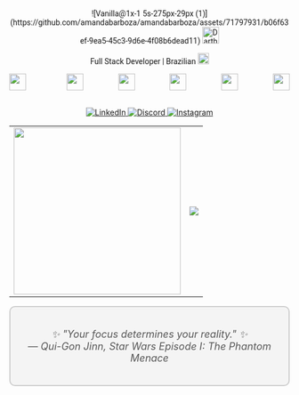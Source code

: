 <div align="center" style="font-family: 'Roboto', sans-serif;">
  <div>
  ![Vanilla@1x-1 5s-275px-29px (1)](https://github.com/amandabarboza/amandabarboza/assets/71797931/b06f63ef-9ea5-45c3-9d6e-4f08b6dead11)

  <img src="https://png.pngtree.com/png-vector/20220621/ourmid/pngtree-darth-vader-movie-character-png-image_5154238.png" width="30px" alt="Darth Vader" />  
  </div>
  <p>
    Full Stack Developer | Brazilian <img src="https://upload.wikimedia.org/wikipedia/commons/thumb/0/05/Flag_of_Brazil.svg/1280px-Flag_of_Brazil.svg.png" width="20px" alt="Brazilian Flag">
  </p>

</div>


<div style="display: flex; justify-content: space-between" align="center">
  
  <img style="margin-right: 10px" src="https://upload.wikimedia.org/wikipedia/commons/thumb/9/9a/Laravel.svg/1969px-Laravel.svg.png" width="30px"/>

  <img src="https://upload.wikimedia.org/wikipedia/commons/thumb/a/a7/React-icon.svg/2300px-React-icon.svg.png" width="30px"/>

  <img src="https://upload.wikimedia.org/wikipedia/commons/6/6a/JavaScript-logo.png" width="30px"/>

  <img src="https://upload.wikimedia.org/wikipedia/commons/thumb/b/bd/Logo_C_sharp.svg/1200px-Logo_C_sharp.svg.png" width="30px"/>

  <img src="https://github.com/amandabarboza/amandabarboza/assets/71797931/49bd040f-cbce-476b-bac2-f57390991bc4" width="30px"/>

  <img src="https://upload.wikimedia.org/wikipedia/commons/thumb/6/62/CSS3_logo.svg/2048px-CSS3_logo.svg.png" width="30px"/>
    
</div>

<br/>

<p align="center">
  <a href="https://www.linkedin.com/in/amanda-barboza-dev/">
    <img src="https://img.shields.io/badge/LinkedIn-0077B5?style=for-the-badge&logo=linkedin&logoColor=white" alt="LinkedIn">
  </a>
  <a href="https://discord.com/users/amandinha9907">
    <img src="https://img.shields.io/badge/Discord-7289DA?style=for-the-badge&logo=discord&logoColor=white" alt="Discord">
  </a>
  <a href="https://www.instagram.com/amandabarboz4/">
    <img src="https://img.shields.io/badge/Instagram-E4405F?style=for-the-badge&logo=instagram&logoColor=white" alt="Instagram">
  </a>
</p>

<table align="center">
  <tr>
    <td>
      <img src="https://github.com/amandabarboza/amandabarboza/assets/71797931/638de5f2-14b8-40c1-bb15-9270e17c6b37" width="300">
    </td>
    <td>
      <a href="https://github.com/amandabarboza/github-readme-stats">
        <img src="https://github-readme-stats.vercel.app/api/top-langs/?username=amandabarboza&layout=compact">
      </a>
    </td>
  </tr>
</table>



</div>

<div align="center" style="background-color: #f4f4f4; border: 2px solid #ccc; border-radius: 10px; padding: 20px;">
  <div style="text-align: center; font-size: 18px; font-style: italic; color: #555;">
    <p>
      ✨ "Your focus determines your reality." ✨<br>
      — Qui-Gon Jinn, Star Wars Episode I: The Phantom Menace
    </p>
  </div>
</div>


<!--
![HTML5](https://img.shields.io/badge/html5-%23E34F26.svg?&style=for-the-badge&logo=html5&logoColor=white)
![CSS3](https://img.shields.io/badge/css3-%231572B6.svg?&style=for-the-badge&logo=css3&logoColor=white)
![JavaScript](https://img.shields.io/badge/javascript-%23F7DF1E.svg?&style=for-the-badge&logo=javascript&logoColor=black)
![Node.js](https://img.shields.io/badge/node.js-%2343853D.svg?&style=for-the-badge&logo=node.js&logoColor=white)
-->

<!--
**amandabarboza/amandabarboza** is a ✨ _special_ ✨ repository because its `README.md` (this file) appears on your GitHub profile.

Here are some ideas to get you started:

- 🔭 I’m currently working on ...
- 🌱 I’m currently learning ...
- 👯 I’m looking to collaborate on ...
- 🤔 I’m looking for help with ...
- 💬 Ask me about ...
- 📫 How to reach me: ...
- 😄 Pronouns: ...
- ⚡ Fun fact: ...
-->
